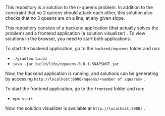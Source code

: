 This repository is a solution to the n-queens problem. In addition to the constraint that no 2 queens should attack each other, this solution also checks that no 3 queens are on a line, at any given slope.

This repository consists of a backend application (that actually solves the problem) and a frontend application (a solution visualizer) . To view solutions in the browser, you need to start both applications.

To start the backend application, go to the `backend/nqueens` folder and run:
 - `./gradlew build`
 - `java -jar build/libs/nqueens-0.0.1-SNAPSHOT.jar`

 Now, the backend application is running, and solutions can be generating by accessing `http://localhost:8080/nqeens/<number of squares>` . 

 To start the frontend application, go to the `frontend` folder and run:
 - `npm start`

 Now, the solution visualizer is available at `http://localhost:3000/` .